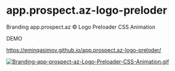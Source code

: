 # app.prospect.az-logo-preloder
Branding app.prospect.az © Logo Preloader CSS Animation

DEMO

https://eminqasimov.github.io/app.prospect.az-logo-preloder/

[![Branding-app-prospect-az-Logo-Preloader-CSS-Animation.gif](https://i.postimg.cc/P5q4mKsk/Branding-app-prospect-az-Logo-Preloader-CSS-Animation.gif)](https://postimg.cc/BXdH3Tnh)
